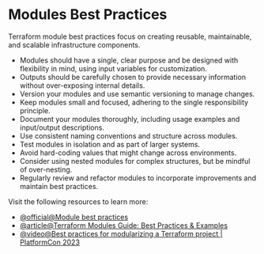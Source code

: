 # Modules Best Practices

Terraform module best practices focus on creating reusable, maintainable, and scalable infrastructure components.
 
- Modules should have a single, clear purpose and be designed with flexibility in mind, using input variables for customization.
- Outputs should be carefully chosen to provide necessary information without over-exposing internal details.
- Version your modules and use semantic versioning to manage changes.
- Keep modules small and focused, adhering to the single responsibility principle.
- Document your modules thoroughly, including usage examples and input/output descriptions.
- Use consistent naming conventions and structure across modules.
- Test modules in isolation and as part of larger systems.
- Avoid hard-coding values that might change across environments.
- Consider using nested modules for complex structures, but be mindful of over-nesting.
- Regularly review and refactor modules to incorporate improvements and maintain best practices.

Visit the following resources to learn more:

- [@official@Module best practices](https://developer.hashicorp.com/terraform/tutorials/modules/module#module-best-practices)
- [@article@Terraform Modules Guide: Best Practices & Examples](https://www.env0.com/blog/terraform-modules)
- [@video@Best practices for modularizing a Terraform project | PlatformCon 2023](https://www.youtube.com/watch?v=byzwaTng3ac)